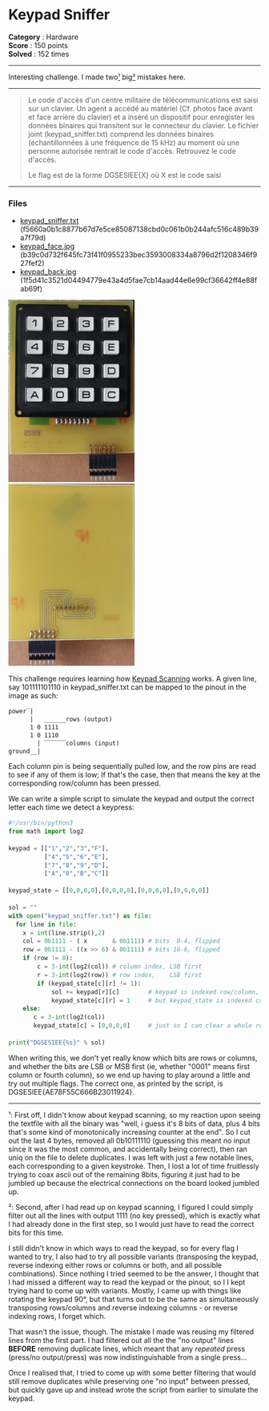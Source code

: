Keypad Sniffer
==============

**Category** : Hardware  
**Score** : 150 points  
**Solved** : 152 times  

---

Interesting challenge. I made two[¹](#1) big[²](#2) mistakes here.

---

>Le code d'accès d'un centre militaire de télécommunications est saisi sur un clavier. Un agent a accédé au matériel (Cf. photos face avant et face arrière du clavier) et a inséré un dispositif pour enregister les données binaires qui transitent sur le connecteur du clavier. Le fichier joint (keypad_sniffer.txt) comprend les données binaires (échantillonnées à une fréquence de 15 kHz) au moment où une personne autorisée rentrait le code d'accès. Retrouvez le code d'accès.
>
>Le flag est de la forme DGSESIEE{X} où X est le code saisi

---

### Files

 * [keypad_sniffer.txt]() (f5660a0b1c8877b67d7e5ce85087138cbd0c061b0b244afc516c489b39a7f79d)
 * [keypad_face.jpg]() (b39c0d732f645fc73f41f0955233bec3593008334a8796d2f1208346f927fef2)
 * [keypad_back.jpg]() (1f5d41c3521d04494779e43a4d5fae7cb14aad44e6e99cf36642ff4e88fab69f)

<img src="keypad_face.jpg" width="50%"/> <img src="keypad_back.jpg" width="50%" />

This challenge requires learning how [Keypad Scanning](https://arduinogetstarted.com/tutorials/arduino-keypad) works. A given line, say 101111101110 in keypad_sniffer.txt can be mapped to the pinout in the image as such:

```
power‾|
      |   ______rows (output)
      1 0 1111
      1 0 1110 
        | ‾‾‾‾‾‾columns (input)
ground__|
```

Each column pin is being sequentially pulled low, and the row pins are read to see if any of them is low; If that's the case, then that means the key at the corresponding row/column has been pressed.

We can write a simple script to simulate the keypad and output the correct letter each time we detect a keypress:

```python
#!/usr/bin/python3
from math import log2

keypad = [["1","2","3","F"],
          ["4","5","6","E"],
          ["7","8","9","D"],
          ["A","0","B","C"]]

keypad_state = [[0,0,0,0],[0,0,0,0],[0,0,0,0],[0,0,0,0]]

sol = ""
with open("keypad_sniffer.txt") as file:
  for line in file:
    x = int(line.strip(),2)
    col = 0b1111 - ( x       & 0b1111) # bits  0-4, flipped
    row = 0b1111 - ((x >> 6) & 0b1111) # bits 10-6, flipped
    if (row != 0):
        c = 3-int(log2(col)) # column index, LSB first
        r = 3-int(log2(row)) # row index,    LSB first
        if (keypad_state[c][r] != 1):
            sol += keypad[r][c]        # keypad is indexed row/column,
            keypad_state[c][r] = 1     # but keypad_state is indexed column/row,
    else:
       c = 3-int(log2(col)) 
       keypad_state[c] = [0,0,0,0]     # just so I can clear a whole row at once

print("DGSESIEE{%s}" % sol)
```

When writing this, we don't yet really know which bits are rows or columns, and whether the bits are LSB or MSB first (ie, whether "0001" means first column or fourth column), so we end up having to play around a little and try out multiple flags. The correct one, as printed by the script, is DGSESIEE{AE78F55C666B23011924}.

---

<a name="1">¹</a>: First off, I didn't know about keypad scanning, so my reaction upon seeing the textfile with all the binary was "well, i guess it's 8 bits of data, plus 4 bits that's some kind of monotonically increasing counter at the end". So I cut out the last 4 bytes, removed all 0b10111110 (guessing this meant no input since it was the most common, and accidentally being correct), then ran uniq on the file to delete duplicates. I was left with just a few notable lines, each corresponding to a given keystroke. Then, I lost a lot of time fruitlessly trying to coax ascii out of the remaining 8bits, figuring it just had to be jumbled up because the electrical connections on the board looked jumbled up.

<a name="2">²</a>: Second, after I had read up on keypad scanning, I figured I could simply filter out all the lines with output 1111 (no key pressed), which is exactly what I had already done in the first step, so I would just have to read the correct bits for this time.

I still didn't know in which ways to read the keypad, so for every flag I wanted to try, I also had to try all possible variants (transposing the keypad, reverse indexing either rows or columns or both, and all possible combinations). Since nothing I tried seemed to be the answer, I thought that I had missed a different way to read the keypad or the pinout, so I I kept trying hard to come up with variants. Mostly, I came up with things like rotating the keypad 90°, but that turns out to be the same as simultaneously transposing rows/columns and reverse indexing columns - or reverse indexing rows, I forget which.

That wasn't the issue, though. The mistake I made was reusing my filtered lines from the first part. I had filtered out all the the "no output" lines **BEFORE** removing duplicate lines, which meant that any *repeated* press (press/no output/press) was now indistinguishable from a single press...

Once I realised that, I tried to come up with some better filtering that would still remove duplicates while preserving one "no input" between pressed, but quickly gave up and instead wrote the script from earlier to simulate the keypad.
